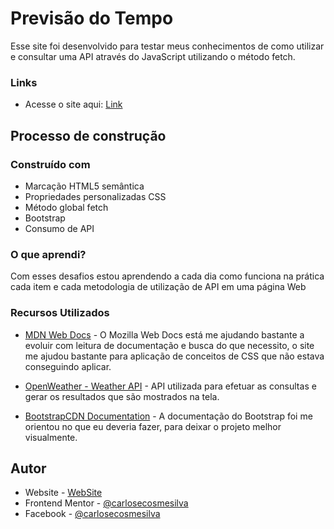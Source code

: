 # Previsão do Tempo

Esse site foi desenvolvido para testar meus conhecimentos de como utilizar e consultar uma API através do JavaScript utilizando o método fetch.

### Links

- Acesse o site aqui: [Link](https://quizzical-jackson-e3bd5c.netlify.app/)

## Processo de construção

### Construído com

- Marcação HTML5 semântica
- Propriedades personalizadas CSS
- Método global fetch
- Bootstrap
- Consumo de API

### O que aprendi?

Com esses desafios estou aprendendo a cada dia como funciona na prática cada item e cada metodologia de utilização de API em uma página Web

### Recursos Utilizados

- [MDN Web Docs](https://developer.mozilla.org/pt-BR/docs/Web/CSS) - O Mozilla Web Docs está me ajudando bastante a evoluir com leitura de documentação e busca do que necessito, o site me ajudou bastante para aplicação de conceitos de CSS que não estava conseguindo aplicar.

- [OpenWeather - Weather API](https://openweathermap.org/api) - API utilizada para efetuar as consultas e gerar os resultados que são mostrados na tela. 

- [BootstrapCDN Documentation](https://getbootstrap.com/docs/4.1/getting-started/introduction/) - A documentação do Bootstrap foi me orientou no que eu deveria fazer, para deixar o projeto melhor visualmente.

## Autor

- Website - [WebSite](https://carlosecosmesilva.github.io/portfolio-novo/)
- Frontend Mentor - [@carlosecosmesilva](https://www.frontendmentor.io/profile/carlosecosmesilva)
- Facebook - [@carlosecosmesilva](https://www.facebook.com/carlosecosmedasilva/)


